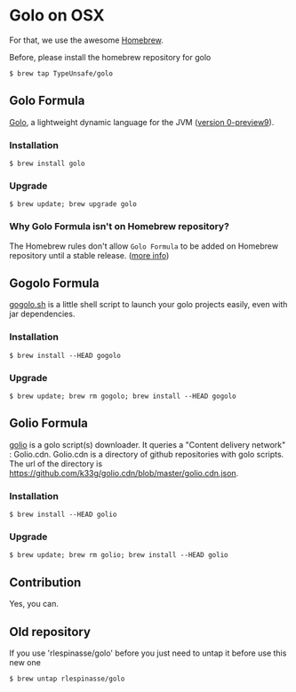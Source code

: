 # Golo on OSX

For that, we use the awesome [Homebrew](http://mxcl.github.com/homebrew/index.html).

Before, please install the homebrew repository for golo
```shell
$ brew tap TypeUnsafe/golo
```

## Golo Formula

[Golo](https://github.com/golo-lang/golo-lang), a lightweight dynamic language for the JVM ([version 0-preview9](https://github.com/golo-lang/golo-lang/releases/tag/v0-preview9)).

### Installation

```shell
$ brew install golo
```

### Upgrade
```shell
$ brew update; brew upgrade golo
```

### Why Golo Formula isn't on Homebrew repository?

The Homebrew rules don't allow `Golo Formula` to be added on Homebrew repository until a stable release. ([more info](https://github.com/mxcl/homebrew/pull/18768))

## Gogolo Formula

[gogolo.sh](https://github.com/k33g/gogolo) is a little shell script to launch your golo projects easily, even with jar dependencies.

### Installation
```shell
$ brew install --HEAD gogolo 
```

### Upgrade
```shell
$ brew update; brew rm gogolo; brew install --HEAD gogolo
```

## Golio Formula

[golio](https://github.com/k33g/golio) is a golo script(s) downloader. It queries a "Content delivery network" : Golio.cdn. Golio.cdn is a directory of github repositories with golo scripts. The url of the directory is https://github.com/k33g/golio.cdn/blob/master/golio.cdn.json.

### Installation
```shell
$ brew install --HEAD golio
```

### Upgrade
```shell
$ brew update; brew rm golio; brew install --HEAD golio
```

## Contribution

Yes, you can.

## Old repository 
If you use 'rlespinasse/golo' before you just need to untap it before use this new one
```shell
$ brew untap rlespinasse/golo
```

